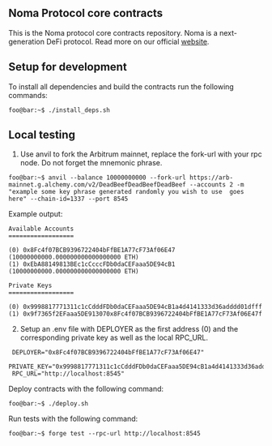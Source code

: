 ## Noma Protocol core contracts

This is the Noma protocol core contracts repository. Noma is a next-generation DeFi protocol. Read more on our official [website](https://noma.money). 

## Setup for development

To install all dependencies and build the contracts run the following commands:

```console
foo@bar:~$ ./install_deps.sh
```

## Local testing

1) Use anvil to fork the Arbitrum mainnet, replace the fork-url with your rpc node. Do not forget the mnemonic phrase.

```console
foo@bar:~$ anvil --balance 10000000000 --fork-url https://arb-mainnet.g.alchemy.com/v2/DeadBeefDeadBeefDeadBeef --accounts 2 -m "example some key phrase generated randomly you wish to use  goes here" --chain-id=1337 --port 8545
```

Example output:

``` 
Available Accounts
==================

(0) 0x8Fc4f07BCB9396722404bFfBE1A77cF73Af06E47 (10000000000.000000000000000000 ETH)
(1) 0xEbA88149813BEc1cCcccFDb0daCEFaaa5DE94cB1 (10000000000.000000000000000000 ETH)

Private Keys
==================

(0) 0x9998817771311c1cCdddFDb0daCEFaaa5DE94cB1a4d4141333d36adddd01dfff
(1) 0x9f7365f2EFaaa5DE913070x8Fc4f07BCB9396722404bFfBE1A77cF73Af06E47f

```

2) Setup an .env file with DEPLOYER as the first address (0) and the corresponding private key as well as the local RPC_URL. 

```
 DEPLOYER="0x8Fc4f07BCB9396722404bFfBE1A77cF73Af06E47"
 PRIVATE_KEY="0x9998817771311c1cCdddFDb0daCEFaaa5DE94cB1a4d4141333d36adddd01dfff"
 RPC_URL="http://localhost:8545"
```

Deploy contracts with the following command:

```console
foo@bar:~$ ./deploy.sh 
```

Run tests with the following command:

```console
foo@bar:~$ forge test --rpc-url http://localhost:8545
``` 

